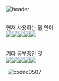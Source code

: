 ![header](https://capsule-render.vercel.app/api?type=venom&height=200&text=I'm%20Developer&fontSize=70&color=0:8871e5,100:b678c4&stroke=b678c4)

<br/>
현재 사용하는 웹 언어
<div style="display:flex; flex-direction:row;">
<img src="https://img.shields.io/badge/HTML5-E34F26?style=for-the-badge&logo=HTML5&logoColor=white">
<img src="https://img.shields.io/badge/CSS3-1572B6?style=for-the-badge&logo=CSS3&logoColor=white">
<img src="https://img.shields.io/badge/JavaScript-F7DF1E?style=for-the-badge&logo=JavaScript&logoColor=white">
<img src="https://img.shields.io/badge/jQuery-0769AD?style=for-the-badge&logo=jQuery&logoColor=white">
<img src="https://img.shields.io/badge/bootstrap-7952B3?style=for-the-badge&logo=bootstrap&logoColor=white">


</div> <br/> <br/>
기타 공부중인 것
<div style="display:flex; flex-direction:row;">
<img src="https://img.shields.io/badge/Oracle-F80000?style=flat-square&logo=Oracle&logoColor=white"> 
<img src="https://img.shields.io/badge/Eclipse-2C2255?style=flat-square&logo=Eclipse%20IDE&logoColor=white">
<img src="https://img.shields.io/badge/python-3776AB?style=flat-square&logo=python&logoColor=white"> 
<img src="https://img.shields.io/badge/C언어-00599C?style=flat-square&logo=c&logoColor=white">
<img src="https://img.shields.io/badge/github-181717?style=flat-square&logo=github&logoColor=white">
</div>

<p>&nbsp;<img align="center" src="https://github-readme-stats.vercel.app/api?username=xodnd0507&show_icons=true&locale=en" alt="xodnd0507" /></p>

<!--
**xodnd0507/xodnd0507** is a ✨ _special_ ✨ repository because its `README.md` (this file) appears on your GitHub profile.

Here are some ideas to get you started:

- 🔭 I’m currently working on ...
- 🌱 I’m currently learning ...
- 👯 I’m looking to collaborate on ...
- 🤔 I’m looking for help with ...
- 💬 Ask me about ...
- 📫 How to reach me: ...
- 😄 Pronouns: ...
- ⚡ Fun fact: ...
-->
